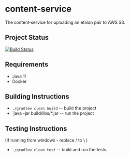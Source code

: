 # content-service
The content-service for uploading an etalon pair to AWS S3.

## Project Status
[![Build Status](https://travis-ci.com/speech4j/content-service.svg?branch=master)](https://travis-ci.com/speech4j/content-service)

## Requirements
* Java 11
* Docker

## Building Instructions
 * `./gradlew clean build` -- build the project
 * `java -jar build/libs/*.jar -- run the project

## Testing Instructions
(If running from windows - replace / to \ )
 * `./gradlew clean test` -- build and run the tests.
